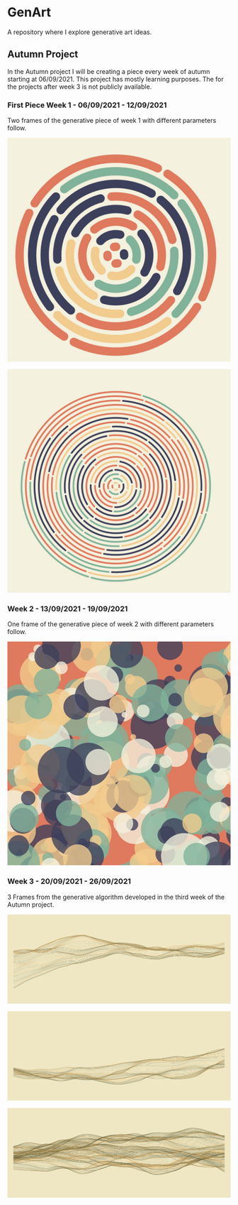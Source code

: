 # GenArt

A repository where I explore generative art ideas.

## Autumn Project

In the Autumn project I will be creating a piece every week of autumn starting at 06/09/2021. This project has mostly learning purposes. The for the projects after week 3 is not publicly available.

### First Piece Week 1 - 06/09/2021 - 12/09/2021

Two frames of the generative piece of week 1 with different
parameters follow.

![First Image](/Aut2020/Week1/thick.jpg)

![Second Image](/Aut2020/Week1/thin.jpg)

### Week 2 - 13/09/2021 - 19/09/2021

One frame of the generative piece of week 2 with different
parameters follow.

![Third Image](/Aut2020/Week2/thin.jpg)

### Week 3 - 20/09/2021 - 26/09/2021

3 Frames from the generative algorithm developed in the third week of the Autumn project.

![Fourth Image](/Images/Week3/Sketch1.png)

![Fifth Image](/Images/Week3/Sketch2.png)

![Sixth Image](/Images/Week3/Sketch3.png)
